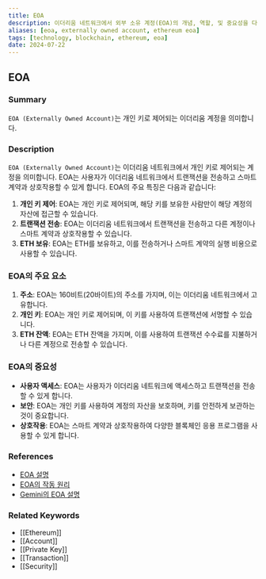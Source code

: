 ```yaml
---
title: EOA
description: 이더리움 네트워크에서 외부 소유 계정(EOA)의 개념, 역할, 및 중요성을 다룹니다.
aliases: [eoa, externally owned account, ethereum eoa]
tags: [technology, blockchain, ethereum, eoa]
date: 2024-07-22
---
```


## EOA

### Summary

`EOA (Externally Owned Account)`는 개인 키로 제어되는 이더리움 계정을 의미합니다.

### Description

`EOA (Externally Owned Account)`는 이더리움 네트워크에서 개인 키로 제어되는 계정을 의미합니다. EOA는 사용자가 이더리움 네트워크에서 트랜잭션을 전송하고 스마트 계약과 상호작용할 수 있게 합니다. EOA의 주요 특징은 다음과 같습니다:

1. **개인 키 제어**: EOA는 개인 키로 제어되며, 해당 키를 보유한 사람만이 해당 계정의 자산에 접근할 수 있습니다.
2. **트랜잭션 전송**: EOA는 이더리움 네트워크에서 트랜잭션을 전송하고 다른 계정이나 스마트 계약과 상호작용할 수 있습니다.
3. **ETH 보유**: EOA는 ETH를 보유하고, 이를 전송하거나 스마트 계약의 실행 비용으로 사용할 수 있습니다.

### EOA의 주요 요소

1. **주소**: EOA는 160비트(20바이트)의 주소를 가지며, 이는 이더리움 네트워크에서 고유합니다.
2. **개인 키**: EOA는 개인 키로 제어되며, 이 키를 사용하여 트랜잭션에 서명할 수 있습니다.
3. **ETH 잔액**: EOA는 ETH 잔액을 가지며, 이를 사용하여 트랜잭션 수수료를 지불하거나 다른 계정으로 전송할 수 있습니다.

### EOA의 중요성

- **사용자 액세스**: EOA는 사용자가 이더리움 네트워크에 액세스하고 트랜잭션을 전송할 수 있게 합니다.
- **보안**: EOA는 개인 키를 사용하여 계정의 자산을 보호하며, 키를 안전하게 보관하는 것이 중요합니다.
- **상호작용**: EOA는 스마트 계약과 상호작용하여 다양한 블록체인 응용 프로그램을 사용할 수 있게 합니다.

### References

- [EOA 설명](https://en.wikipedia.org/wiki/Ethereum#Externally_Owned_Account)
- [EOA의 작동 원리](https://ethereum.org/en/glossary/#externally-owned-account)
- [Gemini의 EOA 설명](https://www.gemini.com/cryptopedia/search?query=eoa)

### Related Keywords

- [[Ethereum]]
- [[Account]]
- [[Private Key]]
- [[Transaction]]
- [[Security]]
